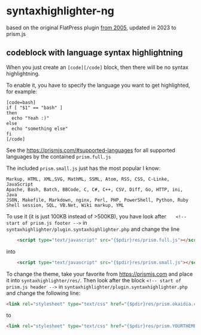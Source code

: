 # syntaxhighlighter-ng

based on the original FlatPress plugin [from 2005](https://forum.flatpress.org/viewtopic.php?p=1130&hilit=syntax+highlight#p1135), updated in 2023 to prism.js

## codeblock with language syntax highlightning

When you just create an `[code][/code]` block, then there will be no syntax highlightning.

To enable it, you have to specify the language you want to get highlighted, for example:

```
[code=bash]
if [ "$1" == "bash" ] 
then
  echo "Yeah :)"
else 
  echo "something else"
fi
[/code]
```

See the https://prismjs.com/#supported-languages for all supported languages by the contained `prism.full.js`

The included `prism.small.js` just has the most popular I know:

```
Markup, HTML, XML,SVG, MathML, SSML, Atom, RSS, CSS, C-Linke, JavaScript
Apache, Bash, Batch, BBCode, C, C#, C++, CSV, Diff, Go, HTTP, ini, Java
JSON, Makefile, Markdown, nginx, Perl, PHP, PowerShell, Python, Ruby
Shell session, SQL, VB.Net, Wiki markup, YML
```

To use it (it is just 100KB instead of >500KB), you have look after 
`	<!-- start of prism.js footer -->` in `syntaxhighlighter/plugin.syntaxhighlighter.php` and change the line

```html
    <script type="text/javascript" src="{$pdir}res/prism.full.js"></script>
```

into 

```html
    <script type="text/javascript" src="{$pdir}res/prism.small.js"></script>
```

To change the theme, take your favorite from https://prismjs.com and place it into `syntaxhighlighter/res/`.
Then look after the block `<!-- start of prism.js header -->` in `syntaxhighlighter/plugin.syntaxhighlighter.php` and change the following line:

```html
<link rel="stylesheet" type="text/css" href="{$pdir}res/prism.okaidia.css" />
```

to

```html
<link rel="stylesheet" type="text/css" href="{$pdir}res/prism.YOURTHEMENAME.css" />
```
